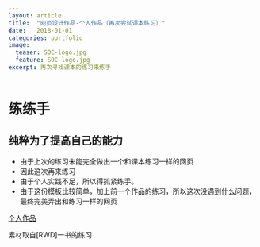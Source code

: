 ```yaml
---
layout: article
title:  "网页设计作品-个人作品（再次尝试课本练习）"
date:   2018-01-01
categories: portfolio
image:
  teaser: SOC-logo.jpg
  feature: SOC-logo.jpg
excerpt: 再次寻找课本的练习来练手
---
```


# 练练手 

## 纯粹为了提高自己的能力

- 由于上次的练习未能完全做出一个和课本练习一样的网页
- 因此这次再来练习
- 由于个人实践不足，所以得抓紧练手。
- 由于这份模板比较简单，加上前一个作品的练习，所以这次没遇到什么问题，最终完美弄出和练习一样的网页

[个人作品](https://luo00789.github.io/portfolio/Chapter%201/index.html)

素材取自[RWD]一书的练习
